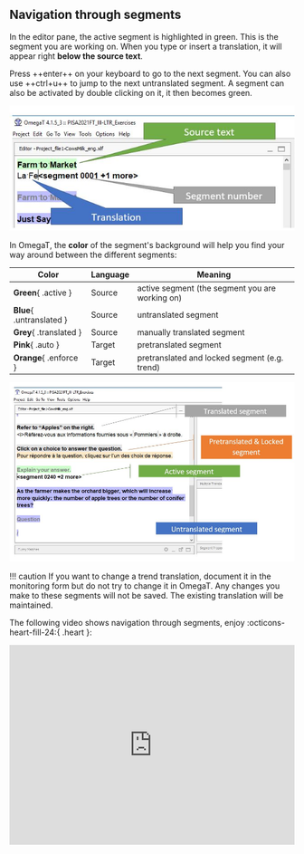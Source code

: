## Navigation through segments

In the editor pane, the active segment is highlighted in green. This is the segment you are working on. When you type or insert a translation, it will appear right **below the source text**.

Press ++enter++ on your keyboard to go to the next segment. You can also use ++ctrl+u++ to jump to the next untranslated segment.
A segment can also be activated by double clicking on it, it then becomes green.

![](../_assets/img/07_active_segment.jpg)

In OmegaT, the **color** of the segment's background will help you find your way around between the different segments:

| Color | Language | Meaning |
|------------------------------|----------|----------|
| **Green**{ .active } | Source | active segment (the segment you are working on) |
| **Blue**{ .untranslated } | Source | untranslated segment |
| **Grey**{ .translated } | Source | manually translated segment |
| **Pink**{ .auto } | Target | pretranslated segment |
| **Orange**{ .enforce } | Target | pretranslated and locked segment (e.g. trend) |

![](../_assets/img/08_color_coding.jpg)
<!-- @todo: add pink pretranslate -->

!!! caution
    If you want to change a trend translation, document it in the monitoring form but do not try to change it in OmegaT. Any changes you make to these segments will not be saved. The existing translation will be maintained.

The following video shows navigation through segments, enjoy :octicons-heart-fill-24:{ .heart }:

<div style="padding:69.95% 0 0 0;position:relative;"><iframe src="https://player.vimeo.com/video/780443426?h=f715fb64e6" style="position:absolute;top:0;left:0;width:100%;height:100%;" frameborder="0" allow="autoplay; fullscreen; picture-in-picture" allowfullscreen></iframe></div><script src="https://player.vimeo.com/api/player.js"></script>

